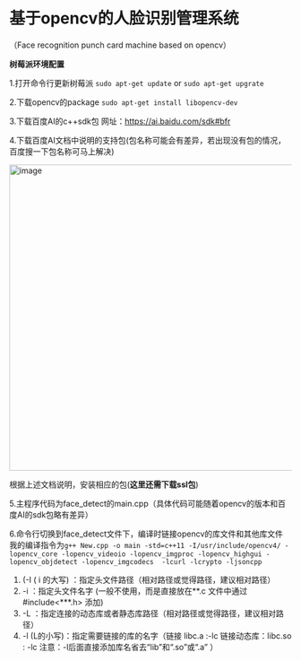 # 基于opencv的人脸识别管理系统
（Face recognition punch card machine based on opencv）

**树莓派环境配置**

1.打开命令行更新树莓派
 `sudo apt-get update` or `sudo apt-get upgrate`

2.下载opencv的package 
`sudo apt-get install libopencv-dev`

3.下载百度AI的c++sdk包
网址：https://ai.baidu.com/sdk#bfr

4.下载百度AI文档中说明的支持包(包名称可能会有差异，若出现没有包的情况，百度搜一下包名称可马上解决)

<img width="546" alt="image" src="https://github.com/haimianxx/raspberrypiiii/assets/151319710/6fd98b8b-55ad-426f-aeb8-fbc939caf069">

根据上述文档说明，安装相应的包(**这里还需下载ssl包**)

5.主程序代码为face_detect的main.cpp（具体代码可能随着opencv的版本和百度AI的sdk包略有差异）

6.命令行切换到face_detect文件下，编译时链接opencv的库文件和其他库文件
我的编译指令为```g++ New.cpp -o main -std=c++11 -I/usr/include/opencv4/
-lopencv_core -lopencv_videoio -lopencv_imgproc -lopencv_highgui -lopencv_objdetect -lopencv_imgcodecs  -lcurl -lcrypto -ljsoncpp``` 
  1. (-I ( i 的大写)  ：指定头文件路径（相对路径或觉得路径，建议相对路径）
  2. -i              ：指定头文件名字 (一般不使用，而是直接放在**.c 文件中通过#include<***.h> 添加)
  3. -L              ：指定连接的动态库或者静态库路径（相对路径或觉得路径，建议相对路径）
  4. -l (L的小写)：指定需要链接的库的名字（链接 libc.a :-lc 链接动态库：libc.so : -lc 注意：-l后面直接添加库名省去“lib”和“.so”或“.a”  ）



